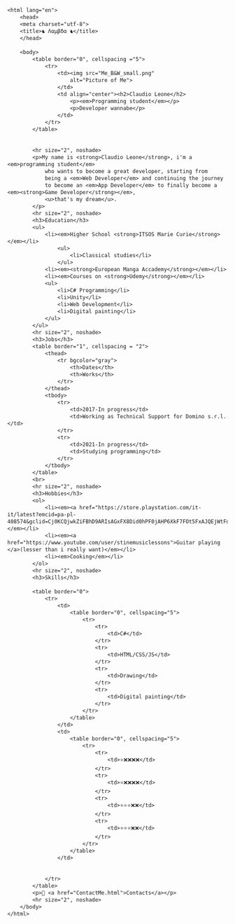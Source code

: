 <!DOCTYPE html>
    <html lang="en">
        <head>
        <meta charset="utf-8">
        <title>♞ Λαμβδα ♞</title>
        </head>
        
        <body>
            <table border="0", cellspacing ="5">
                <tr>
                    <td><img src="Me_B&W_small.png"
                        alt="Picture of Me">
                    </td>
                    <td align="center"><h2>Claudio Leone</h2>
                        <p><em>Programming student</em></p>
                        <p>Developer wannabe</p>
                    </td>
                </tr>
            </table>
            
            
            <hr size="2", noshade>
            <p>My name is <strong>Claudio Leone</strong>, i'm a <em>programming student</em>
                who wants to become a great developer, starting from 
                being a <em>Web Developer</em> and continuing the journey
                to become an <em>App Developer</em> to finally become a <em><strong>Game Developer</strong></em>,
                <u>that's my dream</u>.
            </p>
            <hr size="2", noshade>
            <h3>Education</h3>
            <ul>
                <li><em>Higher School <strong>ITSOS Marie Curie</strong></em></li>
                    <ul>
                        <li>Classical studies</li>
                    </ul>
                <li><em><strong>European Manga Accademy</strong></em></li>
                <li><em>Courses on <strong>Udemy</strong></em></li>
                <ul>
                    <li>C# Programming</li>
                    <li>Unity</li>
                    <li>Web Development</li>
                    <li>Digital painting</li>
                </ul>
            </ul>
            <hr size="2", noshade>
            <h3>Jobs</h3>
            <table border="1", cellspacing = "2">
                <thead>
                    <tr bgcolor="gray">
                        <th>Dates</th>
                        <th>Works</th>
                    </tr>
                </thead>
                <tbody>
                    <tr>
                        <td>2017-In progress</td>
                        <td>Working as Technical Support for Domino s.r.l.</td>
                    </tr>
                    <tr>
                        <td>2021-In progress</td>
                        <td>Studying programming</td>
                    </tr>
                </tbody>
            </table>
            <br>
            <hr size="2", noshade>
            <h3>Hobbies</h3>
            <ol>
                <li><em><a href="https://store.playstation.com/it-it/latest?emcid=pa-pl-408574&gclid=Cj0KCQjwkZiFBhD9ARIsAGxFX8Did0hPF0jAHP6XkF7FOt5FxAJQEjWtFqZc8VVyJoCbDlDW_R_rDsIaAriKEALw_wcB&gclsrc=aw.ds">Gaming</a></em></li>
                <li><em><a href="https://www.youtube.com/user/stinemusiclessons">Guitar playing </a>(lesser than i really want)</em></li>
                <li><em>Cooking</em></li>
            </ol>
            <hr size="2", noshade>
            <h3>Skills</h3>

            <table border="0">   
                <tr>
                    <td>
                        <table border="0", cellspacing="5">
                            <tr>
                                <tr>
                                    <td>C#</td>
                                </tr>
                                <tr>
                                    <td>HTML/CSS/JS</td>
                                </tr>
                                <tr>
                                    <td>Drawing</td>
                                </tr>
                                <tr>
                                    <td>Digital painting</td>
                                </tr>
                            </tr>
                        </table>
                    </td>
                    <td>
                        <table border="0", cellspacing="5">
                            <tr>
                                <tr>
                                    <td>⭐❌❌❌❌</td>
                                </tr>
                                <tr>
                                    <td>⭐❌❌❌❌</td>
                                </tr>
                                <tr>
                                    <td>⭐⭐⭐❌❌</td>
                                </tr>
                                <tr>
                                    <td>⭐⭐⭐❌❌</td>
                                </tr>
                            </tr>
                        </table>
                    </td>
                    
                    
                </tr>
            </table> 
            <p>📕 <a href="ContactMe.html">Contacts</a></p>
            <hr size="2", noshade>
        </body>
    </html>
